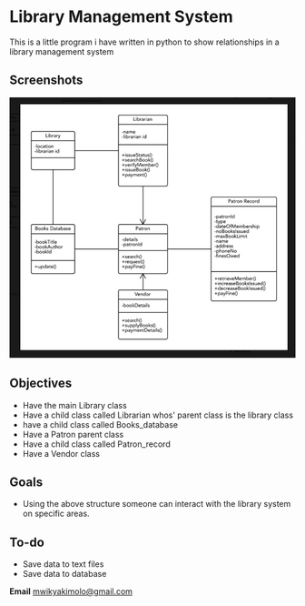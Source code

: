 # Library Management System
This is a little program i have written in python to show relationships in a library management  system 

## Screenshots
![](screenshot.jpg)

## Objectives
- Have the main Library class 
- Have a child class called Librarian whos' parent class is the library class
- have a child class called Books_database 
- Have a Patron parent class
- Have a child class called Patron_record
- Have a Vendor class

## Goals 
- Using the above structure someone can interact with the library system on specific areas.

## To-do
- Save data to text files
- Save data to database
  

**Email** 
<mwikyakimolo@gmail.com>